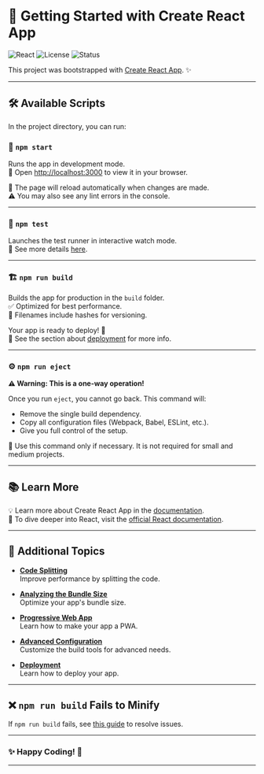  

# 🚀 Getting Started with Create React App

![React](https://img.shields.io/badge/React-v18.0-blue?logo=react&logoColor=white)
![License](https://img.shields.io/badge/License-MIT-green)
![Status](https://img.shields.io/badge/Status-In%20Development-yellow)

This project was bootstrapped with [Create React App](https://github.com/facebook/create-react-app). ✨

---

## 🛠️ Available Scripts

In the project directory, you can run:

### 🎯 `npm start`
Runs the app in development mode.  
📂 Open [http://localhost:3000](http://localhost:3000) to view it in your browser.  

🔄 The page will reload automatically when changes are made.  
⚠️ You may also see any lint errors in the console.

---

### 🧪 `npm test`
Launches the test runner in interactive watch mode.  
📖 See more details [here](https://facebook.github.io/create-react-app/docs/running-tests).

---

### 🏗️ `npm run build`
Builds the app for production in the `build` folder.  
✅ Optimized for best performance.  
💾 Filenames include hashes for versioning.  

Your app is ready to deploy! 🚀  
📖 See the section about [deployment](https://facebook.github.io/create-react-app/docs/deployment) for more info.

---

### ⚙️ `npm run eject`
**⚠️ Warning: This is a one-way operation!**

Once you run `eject`, you cannot go back. This command will:  
- Remove the single build dependency.  
- Copy all configuration files (Webpack, Babel, ESLint, etc.).  
- Give you full control of the setup.  

🔐 Use this command only if necessary. It is not required for small and medium projects.

---

## 📚 Learn More

💡 Learn more about Create React App in the [documentation](https://facebook.github.io/create-react-app/docs/getting-started).  
📘 To dive deeper into React, visit the [official React documentation](https://reactjs.org/).

---

## 🧩 Additional Topics

- **[Code Splitting](https://facebook.github.io/create-react-app/docs/code-splitting)**  
  Improve performance by splitting the code.

- **[Analyzing the Bundle Size](https://facebook.github.io/create-react-app/docs/analyzing-the-bundle-size)**  
  Optimize your app's bundle size.

- **[Progressive Web App](https://facebook.github.io/create-react-app/docs/making-a-progressive-web-app)**  
  Learn how to make your app a PWA.

- **[Advanced Configuration](https://facebook.github.io/create-react-app/docs/advanced-configuration)**  
  Customize the build tools for advanced needs.

- **[Deployment](https://facebook.github.io/create-react-app/docs/deployment)**  
  Learn how to deploy your app.

---

## ❌ `npm run build` Fails to Minify

If `npm run build` fails, see [this guide](https://facebook.github.io/create-react-app/docs/troubleshooting#npm-run-build-fails-to-minify) to resolve issues.

---

### ✨ Happy Coding! 🎉  

---

